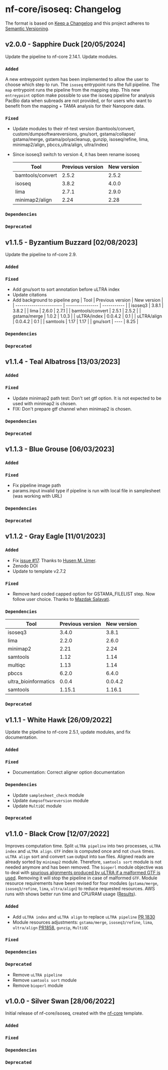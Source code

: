 # nf-core/isoseq: Changelog

The format is based on [Keep a Changelog](https://keepachangelog.com/en/1.0.0/)
and this project adheres to [Semantic Versioning](https://semver.org/spec/v2.0.0.html).

## v2.0.0 - Sapphire Duck [20/05/2024]

Update the pipeline to nf-core 2.14.1.
Update modules.

### `Added`

A new entreypoint system has been implemented to allow the user to choose which step to run.
The `isoseq` entrypoint runs the full pipeline.
The `map` entrypoint runs the pipeline from the mapping step.
This new `entreypoint` option make possible to use the isoseq pipeline for analysis PacBio data when subreads are not provided, or for users who want to benefit from the mapping + TAMA analysis for their Nanopore data.

### `Fixed`

- Update modules to their nf-test version (bamtools/convert, custom/dumpsoftwareversions, gnu/sort, gstama/collapse/ gstama/merge, gstama/polyacleanup, gunzip, isoseq/refine, lima, minimap2/align, pbccs,ultra/align, ultra/index)
- Since isoseq3 switch to version 4, it has been rename isoseq

  | Tool             | Previous version | New version |
  | ---------------- | ---------------- | ----------- |
  | bamtools/convert | 2.5.2            | 2.5.2       |
  | isoseq           | 3.8.2            | 4.0.0       |
  | lima             | 2.7.1            | 2.9.0       |
  | minimap2/align   | 2.24             | 2.28        |

### `Dependencies`

### `Deprecated`

## v1.1.5 - Byzantium Buzzard [02/08/2023]

Update the pipeline to nf-core 2.9.

### `Added`

### `Fixed`

- Add gnu/sort to sort annotation before uLTRA index
- Update citations
- Add background to pipeline png
  | Tool | Previous version | New version |
  | ----------------------- | ---------------- | ----------- |
  | isoseq3 | 3.8.1 | 3.8.2 |
  | lima | 2.6.0 | 2.7.1 |
  | bamtools/convert | 2.5.1 | 2.5.2 |
  | gstama/merge | 1.0.2 | 1.0.3 |
  | uLTRA/index | 0.0.4.2 | 0.1 |
  | uLTRA/align | 0.0.4.2 | 0.1 |
  | samtools | 1.17 | 1.17 |
  | gnu/sort | ---- | 8.25 |

### `Dependencies`

### `Deprecated`

## v1.1.4 - Teal Albatross [13/03/2023]

### `Added`

### `Fixed`

- Update minimap2 path test: Don't set gtf option. It is not expected to be used with minimap2 is chosen.
- FIX: Don't prepare gtf channel when minimap2 is chosen.

### `Dependencies`

### `Deprecated`

## v1.1.3 - Blue Grouse [06/03/2023]

### `Added`

### `Fixed`

- Fix pipeline image path
- params.input invalid type if pipeline is run with local file in samplesheet (was working with URL)

### `Dependencies`

### `Deprecated`

## v1.1.2 - Gray Eagle [11/01/2023]

### `Added`

- Fix [issue #17](https://github.com/ksahlin/ultra/issues/17). Thanks to [Husen M. Umer](https://github.com/husensofteng).
- Zenodo DOI
- Update to template v2.7.2

### `Fixed`

- Remove hard coded capped option for GSTAMA_FILELIST step. Now follow user choice. Thanks to [Mazdak Salavati](https://github.com/MazdaX).

### `Dependencies`

| Tool                 | Previous version | New version |
| -------------------- | ---------------- | ----------- |
| isoseq3              | 3.4.0            | 3.8.1       |
| lima                 | 2.2.0            | 2.6.0       |
| minimap2             | 2.21             | 2.24        |
| samtools             | 1.12             | 1.14        |
| multiqc              | 1.13             | 1.14        |
| pbccs                | 6.2.0            | 6.4.0       |
| ultra_bioinformatics | 0.0.4            | 0.0.4.2     |
| samtools             | 1.15.1           | 1.16.1      |

### `Deprecated`

## v1.1.1 - White Hawk [26/09/2022]

Update the pipeline to nf-core 2.5.1, update modules, and fix documentation.

### `Added`

### `Fixed`

- Documentation: Correct aligner option documentation

### `Dependencies`

- Update `samplesheet_check` module
- Update `dumpsoftwareversion` module
- Update `MultiQC` module

### `Deprecated`

## v1.1.0 - Black Crow [12/07/2022]

Improves computation time.
Split `uLTRA pipeline` into two processes, `uLTRA index` and `uLTRA align`. `GTF` index is computed once and not `chunk` times.
`uLTRA align` sort and convert `sam` output into `bam` files. Aligned reads are already sorted by `minimap2` module. Therefore, `samtools sort` module is not needed anymore and has been removed.
The `bioperl` module objective was to deal with [spurious alignments produced by uLTRA if a malformed GTF is used](https://github.com/ksahlin/ultra/issues/11). Removing it will stop the pipeline in case of malformed `GTF`.
Module resource requirements have been revised for four modules (`gstama/merge`, `isoseq3/refine`, `lima`, `ultra/align`) to reduce requested resources.
AWS runs with shows better run time and CPU/RAM usage ([Results](docs/images/Isoseq_pipeline_v1.0.0_v1.1.0.png)).

### `Added`

- Add `uLTRA index` and `uLTRA align` to replace `uLTRA pipeline` [PR 1830](https://github.com/nf-core/modules/pull/1830)
- Module resources adjustments: `gstama/merge`, `isoseq3/refine`, `lima`, `ultra/align` [PR1858](https://github.com/nf-core/modules/pull/1858), `gunzip`, `MultiQC`

### `Fixed`

### `Dependencies`

### `Deprecated`

- Remove `uLTRA pipeline`
- Remove `samtools sort` module
- Remove `bioperl` module

## v1.0.0 - Silver Swan [28/06/2022]

Initial release of nf-core/isoseq, created with the [nf-core](https://nf-co.re/) template.

### `Added`

### `Fixed`

### `Dependencies`

### `Deprecated`
